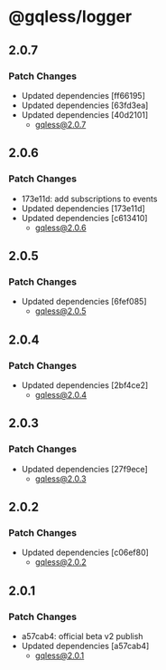 # @gqless/logger

## 2.0.7

### Patch Changes

- Updated dependencies [ff66195]
- Updated dependencies [63fd3ea]
- Updated dependencies [40d2101]
  - gqless@2.0.7

## 2.0.6

### Patch Changes

- 173e11d: add subscriptions to events
- Updated dependencies [173e11d]
- Updated dependencies [c613410]
  - gqless@2.0.6

## 2.0.5

### Patch Changes

- Updated dependencies [6fef085]
  - gqless@2.0.5

## 2.0.4

### Patch Changes

- Updated dependencies [2bf4ce2]
  - gqless@2.0.4

## 2.0.3

### Patch Changes

- Updated dependencies [27f9ece]
  - gqless@2.0.3

## 2.0.2

### Patch Changes

- Updated dependencies [c06ef80]
  - gqless@2.0.2

## 2.0.1

### Patch Changes

- a57cab4: official beta v2 publish
- Updated dependencies [a57cab4]
  - gqless@2.0.1
